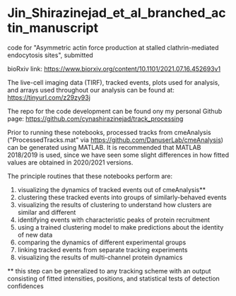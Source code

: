 # Jin_Shirazinejad_et_al_branched_actin_manuscript
code for "Asymmetric actin force production at stalled clathrin-mediated endocytosis sites", submitted

bioRxiv link: https://www.biorxiv.org/content/10.1101/2021.07.16.452693v1

The live-cell imaging data (TIRF), tracked events, plots used for analysis, and arrays used throughout our analysis can be found at: https://tinyurl.com/z29zy93j

The repo for the code development can be found ony my personal Github page: https://github.com/cynashirazinejad/track_processing

Prior to running these notebooks, processed tracks from cmeAnalysis ("ProcessedTracks.mat" via https://github.com/DanuserLab/cmeAnalysis) can be generated using MATLAB. It is recommended that MATLAB 2018/2019 is used, since we have seen some slight differences in how fitted values are obtained in 2020/2021 versions.

The principle routines that these notebooks perform are:
1) visualizing the dynamics of tracked events out of cmeAnalysis**
2) clustering these tracked events into groups of similarly-behaved events
3) visualizing the results of clustering to understand how clusters are similar and different
4) identifying events with characteristic peaks of protein recruitment
5) using a trained clustering model to make predictions about the identity of new data
6) comparing the dynamics of different experimental groups 
7) linking tracked events from separate tracking experiments
8) visualizing the results of multi-channel protein dynamics

** this step can be generalized to any tracking scheme with an output consisting of fitted intensities, positions, and statistical tests of detection confidences
